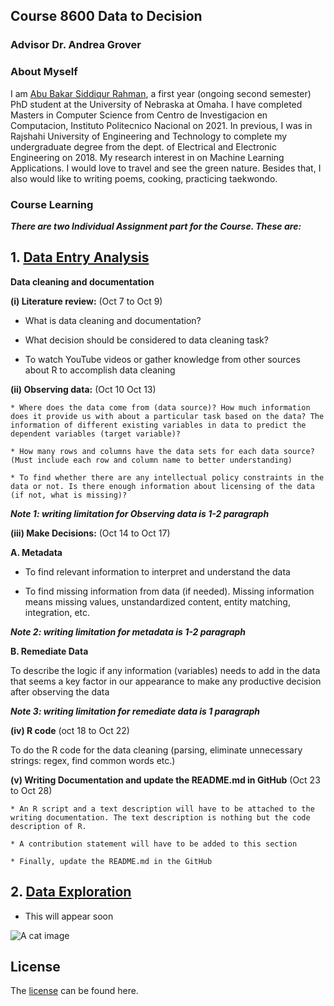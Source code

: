 ## Course 8600 Data to Decision
### Advisor Dr. Andrea Grover

### About Myself

I am [Abu  Bakar Siddiqur Rahman](https://www.linkedin.com/in/abu-bakar-siddiqur-rahman-rocky-8a6787119/), a first year (ongoing second semester) PhD student at the University of Nebraska at Omaha. I have completed Masters in Computer Science from Centro de Investigacion en Computacion, Instituto Politecnico Nacional on 2021. In previous, I was in Rajshahi University of Engineering and Technology to complete my undergraduate degree from the dept. of Electrical and Electronic Engineering on 2018. My research interest in on Machine Learning Applications. I would love to travel and see the green nature. Besides that, I also would like to writing poems, cooking, practicing taekwondo.


### Course Learning

**_There are two Individual Assignment part for the Course. These are:_**
## 1. [Data Entry Analysis](https://github.com/121107/Data/blob/master/Data%20Entry%20Analysis)

**Data cleaning and documentation**

**(i) Literature review:** (Oct 7 to Oct 9)

   * What is data cleaning and documentation?  

   * What decision should be considered to data cleaning task?

   * To watch YouTube videos or gather knowledge from other sources about R to accomplish data cleaning



**(ii) Observing data:** (Oct 10 Oct 13)

    * Where does the data come from (data source)? How much information does it provide us with about a particular task based on the data? The information of different existing variables in data to predict the dependent variables (target variable)?  

    * How many rows and columns have the data sets for each data source? (Must include each row and column name to better understanding)

    * To find whether there are any intellectual policy constraints in the data or not. Is there enough information about licensing of the data (if not, what is missing)?

**_Note 1: writing limitation for Observing data is 1-2 paragraph_**



**(iii) Make Decisions:** (Oct 14 to Oct 17)

**A. Metadata**

  * To find relevant information to interpret and understand the data  

  * To find missing information from data (if needed). Missing information means missing values, unstandardized content, entity matching, integration, etc.  

**_Note 2: writing limitation for metadata is 1-2 paragraph_**

**B. Remediate Data**

To describe the logic if any information (variables) needs to add in the data that seems a key factor in our appearance to make any productive decision after observing the data  

**_Note 3: writing limitation for remediate data is 1 paragraph_**



**(iv) R code** (oct 18 to Oct 22)

To do the R code for the data cleaning (parsing, eliminate unnecessary strings: regex, find common words etc.)



**(v) Writing Documentation and update the README.md in GitHub** (Oct 23 to Oct 28)

    * An R script and a text description will have to be attached to the writing documentation. The text description is nothing but the code description of R.

    * A contribution statement will have to be added to this section

    * Finally, update the README.md in the GitHub  

## 2. [Data Exploration](https://github.com/121107/Data/blob/master/Data%20Exploration)
   * This will appear soon

![A cat image](https://placekitten.com/200/300)

## License
The [license](https://github.com/121107/Data/blob/master/License) can be found here.
